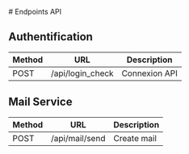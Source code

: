 # Endpoints API

## Authentification

| Method | URL              | Description   |
| ------ | ---------------- | ------------- |
| POST   | /api/login_check | Connexion API |

## Mail Service

| Method | URL            | Description |
| ------ | -------------- | ----------- |
| POST   | /api/mail/send | Create mail |

